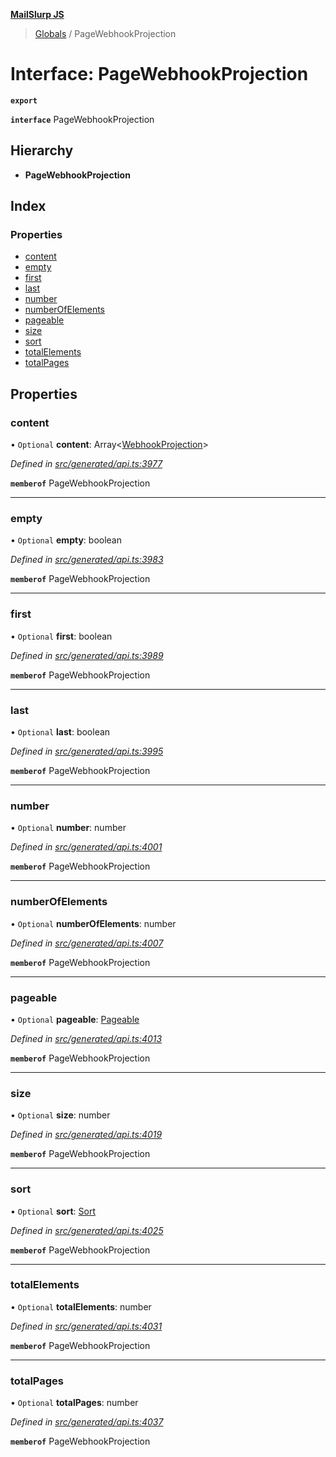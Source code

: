 **[MailSlurp JS](../README.md)**

> [Globals](../README.md) / PageWebhookProjection

# Interface: PageWebhookProjection

**`export`** 

**`interface`** PageWebhookProjection

## Hierarchy

* **PageWebhookProjection**

## Index

### Properties

* [content](pagewebhookprojection.md#content)
* [empty](pagewebhookprojection.md#empty)
* [first](pagewebhookprojection.md#first)
* [last](pagewebhookprojection.md#last)
* [number](pagewebhookprojection.md#number)
* [numberOfElements](pagewebhookprojection.md#numberofelements)
* [pageable](pagewebhookprojection.md#pageable)
* [size](pagewebhookprojection.md#size)
* [sort](pagewebhookprojection.md#sort)
* [totalElements](pagewebhookprojection.md#totalelements)
* [totalPages](pagewebhookprojection.md#totalpages)

## Properties

### content

• `Optional` **content**: Array\<[WebhookProjection](webhookprojection.md)>

*Defined in [src/generated/api.ts:3977](https://github.com/mailslurp/mailslurp-client/blob/67ec74c/src/generated/api.ts#L3977)*

**`memberof`** PageWebhookProjection

___

### empty

• `Optional` **empty**: boolean

*Defined in [src/generated/api.ts:3983](https://github.com/mailslurp/mailslurp-client/blob/67ec74c/src/generated/api.ts#L3983)*

**`memberof`** PageWebhookProjection

___

### first

• `Optional` **first**: boolean

*Defined in [src/generated/api.ts:3989](https://github.com/mailslurp/mailslurp-client/blob/67ec74c/src/generated/api.ts#L3989)*

**`memberof`** PageWebhookProjection

___

### last

• `Optional` **last**: boolean

*Defined in [src/generated/api.ts:3995](https://github.com/mailslurp/mailslurp-client/blob/67ec74c/src/generated/api.ts#L3995)*

**`memberof`** PageWebhookProjection

___

### number

• `Optional` **number**: number

*Defined in [src/generated/api.ts:4001](https://github.com/mailslurp/mailslurp-client/blob/67ec74c/src/generated/api.ts#L4001)*

**`memberof`** PageWebhookProjection

___

### numberOfElements

• `Optional` **numberOfElements**: number

*Defined in [src/generated/api.ts:4007](https://github.com/mailslurp/mailslurp-client/blob/67ec74c/src/generated/api.ts#L4007)*

**`memberof`** PageWebhookProjection

___

### pageable

• `Optional` **pageable**: [Pageable](pageable.md)

*Defined in [src/generated/api.ts:4013](https://github.com/mailslurp/mailslurp-client/blob/67ec74c/src/generated/api.ts#L4013)*

**`memberof`** PageWebhookProjection

___

### size

• `Optional` **size**: number

*Defined in [src/generated/api.ts:4019](https://github.com/mailslurp/mailslurp-client/blob/67ec74c/src/generated/api.ts#L4019)*

**`memberof`** PageWebhookProjection

___

### sort

• `Optional` **sort**: [Sort](sort.md)

*Defined in [src/generated/api.ts:4025](https://github.com/mailslurp/mailslurp-client/blob/67ec74c/src/generated/api.ts#L4025)*

**`memberof`** PageWebhookProjection

___

### totalElements

• `Optional` **totalElements**: number

*Defined in [src/generated/api.ts:4031](https://github.com/mailslurp/mailslurp-client/blob/67ec74c/src/generated/api.ts#L4031)*

**`memberof`** PageWebhookProjection

___

### totalPages

• `Optional` **totalPages**: number

*Defined in [src/generated/api.ts:4037](https://github.com/mailslurp/mailslurp-client/blob/67ec74c/src/generated/api.ts#L4037)*

**`memberof`** PageWebhookProjection

